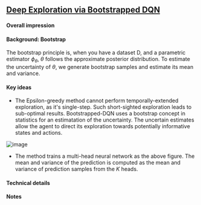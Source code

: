 ## [Deep Exploration via Bootstrapped DQN]([https://arxiv.org/abs/2108.09640](https://arxiv.org/pdf/1602.04621.pdf))


#### Overall impression



#### Background: Bootstrap
The bootstrap principle is, when you have a dataset D, and a parametric estimator $\phi_\theta$, $\theta$ follows the approximate posterior distribution.
To estimate the uncertainty of $\theta$, we generate bootstrap samples and estimate its mean and variance.


#### Key ideas
- The Epsilon-greedy method cannot perform temporally-extended exploration, as it's single-step. Such short-sighted exploration leads to sub-optimal results.
Bootstrapped-DQN uses a bootstrap concept in statistics for an estimatation of the uncertainty. The uncertain estimates allow the agent to direct its exploration towards potentially informative states and actions.

![image](https://user-images.githubusercontent.com/19171772/206106441-1e1641af-c23d-4a83-93cb-e08f1a5540be.png)

- The method trains a multi-head neural network as the above figure. The mean and variance of the prediction is computed as the mean and variance of prediction samples from the $K$ heads.

#### Technical details

#### Notes
